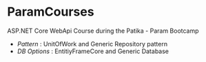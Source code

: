 # ParamCourses
ASP.NET Core WebApi Course during the Patika - Param Bootcamp

+ *Pattern* : UnitOfWork and Generic Repository pattern
+ *DB Options* : EntitiyFrameCore and Generic Database
